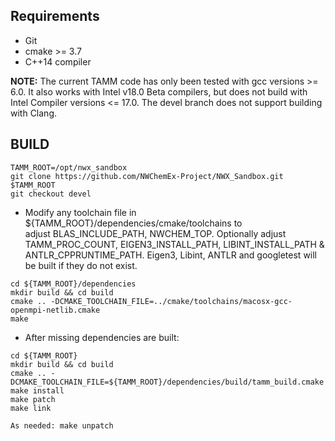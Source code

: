 
Requirements
------------
- Git
- cmake >= 3.7
- C++14 compiler

**NOTE:** The current TAMM code has only been tested with gcc versions >= 6.0.
It also works with Intel v18.0 Beta compilers, but does not build with Intel Compiler versions <= 17.0.  The devel branch does not support building with Clang.


BUILD
-----

```
TAMM_ROOT=/opt/nwx_sandbox  
git clone https://github.com/NWChemEx-Project/NWX_Sandbox.git $TAMM_ROOT  
git checkout devel
```

- Modify any toolchain file in ${TAMM_ROOT}/dependencies/cmake/toolchains to  
 adjust BLAS_INCLUDE_PATH, NWCHEM_TOP. Optionally adjust TAMM_PROC_COUNT, EIGEN3_INSTALL_PATH,
 LIBINT_INSTALL_PATH & ANTLR_CPPRUNTIME_PATH. Eigen3, Libint, ANTLR and googletest will be
 built if they do not exist.


```
cd ${TAMM_ROOT}/dependencies  
mkdir build && cd build  
cmake .. -DCMAKE_TOOLCHAIN_FILE=../cmake/toolchains/macosx-gcc-openmpi-netlib.cmake
make  
```

- After missing dependencies are built:

```
cd ${TAMM_ROOT}  
mkdir build && cd build  
cmake .. -DCMAKE_TOOLCHAIN_FILE=${TAMM_ROOT}/dependencies/build/tamm_build.cmake  
make install
make patch
make link

As needed: make unpatch
```
